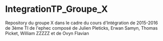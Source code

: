 # IntegrationTP_Groupe_X
Repository du groupe X dans le cadre du cours d'Intégration de 2015-2016 de 3ème TI de l'ephec composé de Julien Pleticks, Erwan Samyn, Thomas Picket, William ZZZZZ et de Ovyn Flavian
